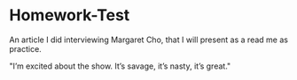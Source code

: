 # Homework-Test
An article I did interviewing Margaret Cho, that I will present as a read me as practice. 

"I’m excited about the show. It’s savage, it’s nasty, it’s great."

